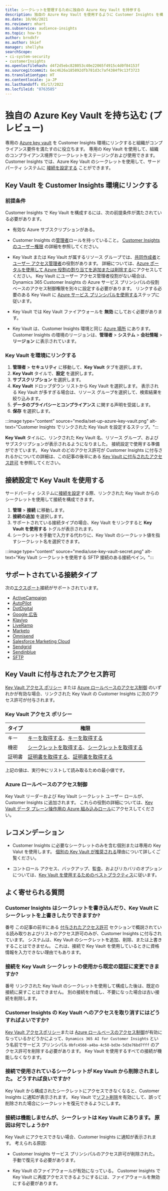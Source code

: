 ```yaml
---
title: シークレットを管理するために独自の Azure Key Vault を持参する
description: 独自の Azure Key Vault を使用するように Customer Insights を構成する方法を学習します。
ms.date: 10/06/2021
ms.reviewer: mhart
ms.subservice: audience-insights
ms.topic: how-to
author: brndkfr
ms.author: bkief
manager: shellyha
searchScope:
- ci-system-security
- customerInsights
ms.openlocfilehash: d4f2d5ebc828053c40e22065f4915c4d0f84153f
ms.sourcegitcommit: 6ec4626a185892dfb781d3c7af4384f9c13f3723
ms.translationtype: HT
ms.contentlocale: ja-JP
ms.lasthandoff: 05/17/2022
ms.locfileid: "8763585"
---
```

# <a name="bring-your-own-azure-key-vault-preview"></a>独自の Azure Key Vault を持ち込む (プレビュー)

専用の [Azure key vault](/azure/key-vault/general/basic-concepts) を Customer Insights 環境にリンクすると組織がコンプライアンス要件を満たすのに役立ちます。
専用の Key Vault を使用して、組織のコンプライアンス境界でシークレットをステージングおよび使用できます。 Customer Insights では、Azure Key Vault のシークレットを使用して、サードパーティ システムに [接続を設定する](connections.md) ことができます。

## <a name="link-the-key-vault-to-the-customer-insights-environment"></a>Key Vault を  Customer Insights 環境にリンクする

### <a name="prerequisites"></a>前提条件

 Customer Insights で Key Vault を構成するには、次の前提条件が満たされている必要があります。

- 有効な Azure サブスクリプションがある。

- Customer Insights の[管理者](permissions.md#admin)ロールを持っていること。 [Customer Insights のユーザー権限](permissions.md#assign-roles-and-permissions) の詳細を参照してください。

- Key Vault または Key Vault が属するリソース グループでは、[共同作成者](/azure/role-based-access-control/built-in-roles#contributor)と[ユーザー アクセス管理者](/azure/role-based-access-control/built-in-roles#user-access-administrator)の役割があります。 詳細については、[Azure ポータルを使用して Azure 役割の割り当てを追加または削除する](/azure/role-based-access-control/role-assignments-portal)にアクセスしてください。 Key Vault にユーザー アクセス管理者役割がない場合は、Dynamics 365 Customer Insights の Azure サービス プリンシパルの役割ベースのアクセス制御権限を別々に設定する必要があります。 リンクする必要のある Key Vault に [Azure サービス プリンシパルを使用する](connect-service-principal.md)ステップに従います。

- Key Vault では Key Vault ファイアウォールを **無効** にしておく必要があります。

- Key Vault は、Customer Insights 環境と同じ [Azure 場所](https://azure.microsoft.com/global-infrastructure/geographies/#overview) にあります。 Customer Insights の環境のリージョンは、**管理者** > **システム** > **会社情報** > **リージョン** に表示されています。

### <a name="link-a-key-vault-to-the-environment"></a>Key Vault を環境にリンクする

1. **管理者** > **セキュリティ** に移動して、**Key Vault** タブを選択します。
1. **Key Vault** タイルで、**設定** を選択します。
1. **サブスクリプション** を選択します。
1. **Key Vault** ドロップダウン リストから Key Vault を選択します。 表示される Key Vault が多すぎる場合は、リソース グループを選択して、検索結果を絞り込みます。
1. **データのプライバシーとコンプライアンス** に関する声明を受諾します。
1. **保存** を選択します。

:::image type="content" source="media/set-up-azure-key-vault.png" alt-text="Customer Insights でリンクされた Key Vault を設定するステップ。":::

**Key Vault** タイルに、リンクされた Key Vault 名、リソース グループ、およびサブスクリプションが表示されるようになりました。 接続設定で使用する準備ができています。
Key Vault のどのアクセス許可が Customer Insights に付与されるかについての詳細は、この記事の後半にある [Key Vault に付与されたアクセス許可](#permissions-granted-on-the-key-vault) を参照してください。

## <a name="use-the-key-vault-in-the-connection-setup"></a>接続設定で Key Vault を使用する

サードパーティ システムに[接続を設定](connections.md)する際、リンクされた Key Vault からのシークレットを使用して接続を構成できます。

1. **管理** > **接続** に移動します。
1. **接続の追加** を選択します。
1. サポートされている接続タイプの場合、Key Vault をリンクすると **Key Vault を使用する** トグルが表示されます。
1. シークレットを手動で入力する代わりに、Key Vault のシークレット値を指すシークレット名を選択できます。

:::image type="content" source="media/use-key-vault-secret.png" alt-text="Key Vault シークレットを使用する SFTP 接続のある接続ペイン。":::

## <a name="supported-connection-types"></a>サポートされている接続タイプ

次の[エクスポート](export-destinations.md)接続がサポートされています。

* [ActiveCampaign](export-active-campaign.md)
* [AutoPilot](export-autopilot.md)
* [DotDigital](export-dotdigital.md)
* [Google 広告](export-google-ads.md)
* [Klaviyo](export-klaviyo.md)
* [LiveRamp](export-liveramp.md)
* [Marketo](export-marketo.md)
* [Omnisend](export-omnisend.md)
* [Salesforce Marketing Cloud](export-salesforce.md)
* [Sendgrid](export-sendgrid.md)
* [Sendinblue](export-sendinblue.md)
* [SFTP](export-sftp.md)

## <a name="permissions-granted-on-the-key-vault"></a>Key Vault に付与されたアクセス許可

[Key Vault アクセス ポリシー](/azure/key-vault/general/assign-access-policy?tabs=azure-portal) または [Azure ロールベースのアクセス制御](/azure/key-vault/general/rbac-guide?tabs=azure-cli) のいずれかが有効な場合、リンクされた Key Vault の Customer Insights に次のアクセス許可が付与されます。

### <a name="key-vault-access-policy"></a>Key Vault アクセス ポリシー

| タイプ        | 権限          |
| ----------- | -------------------- |
| キー         | [キーを取得する](/rest/api/keyvault/keys/get-keys/get-keys)、[キーを取得する](/rest/api/keyvault/keys/get-key/get-key)                                 |
| 機密      | [シークレットを取得する](/rest/api/keyvault/secrets/get-secrets/get-secrets)、[シークレットを取得する](/rest/api/keyvault/secrets/get-secret/get-secret)                     |
| 証明書 | [証明書を取得する](/rest/api/keyvault/certificates/get-certificates/get-certificates)、[証明書を取得する](/rest/api/keyvault/certificates/get-certificate/get-certificate) |

上記の値は、実行中にリストして読み取るための最小値です。

### <a name="azure-role-based-access-control"></a>Azure ロールベースのアクセス制御

Key Vault リーダーおよび Key Vault シークレット ユーザー ロールが、Customer Insights に追加されます。 これらの役割の詳細については、[Key Vault データ プレーン操作用の Azure 組み込みロール](/azure/key-vault/general/rbac-guide?tabs=azure-cli)にアクセスしてください。

## <a name="recommendations"></a>レコメンデーション

- Customer Insights に必要なシークレットのみを含む個別または専用の Key Valut を使用します。 [個別の Key Vault が推奨される](/azure/key-vault/general/best-practices#why-we-recommend-separate-key-vaults)理由について詳しくご覧ください。

- コントロール アクセス、バックアップ、監査、およびリカバリのオプションについては、[Key Vault を使用するためのベストプラクティス](/azure/key-vault/general/best-practices#turn-on-logging)に従います。

## <a name="frequently-asked-questions"></a>よく寄せられる質問

### <a name="can-customer-insights-write-secrets-or-overwrite-secrets-into-the-key-vault"></a>Customer Insights はシークレットを書き込んだり、Key Vault にシークレットを上書きしたりできますか?

番号 この記事の前半にある [付与されたアクセス許可](#permissions-granted-on-the-key-vault) セクションで概説されている読み取りおよびリストのアクセス許可のみが、Customer Insights に付与されています。 システムは、Key Vault のシークレットを追加、削除、または上書きすることはできません。 これは、接続で Key Vault を使用しているときに資格情報を入力できない理由でもあります。

### <a name="can-i-change-a-connection-from-using-key-vault-secrets-to-default-authentication"></a>接続を Key Vault シークレットの使用から既定の認証に変更できますか?

番号 リンクされた Key Vault のシークレットを使用して構成した後は、既定の接続に戻すことはできません。 別の接続を作成し、不要になった場合は古い接続を削除します。

### <a name="how-can-i-revoke-access-to-a-key-vault-for-customer-insights"></a>Customer Insights の Key Vault へのアクセスを取り消すにはどうすればよいですか?

[Key Vault アクセスポリシー](/azure/key-vault/general/assign-access-policy?tabs=azure-portal)または [Azure ロールベースのアクセス制御](/azure/key-vault/general/rbac-guide?tabs=azure-cli)が有効になっているかどうかによって、`Dynamics 365 AI for Customer Insights` という名前でサービス プリンシパル `0bfc4568-a4ba-4c58-bd3e-5d3e76bd7fff` のアクセス許可を削除する必要があります。 Key Vault を使用するすべての接続が機能しなくなります。

### <a name="a-secret-thats-used-in-a-connection-got-removed-from-the-key-vault-what-can-i-do"></a>接続で使用されているシークレットが Key Vault から削除されました。 どうすれば良いですか?

Key Vault から構成されたシークレットにアクセスできなくなると、Customer Insights に通知が表示されます。 Key Vault で[ソフト削除](/azure/key-vault/general/soft-delete-overview)を有効にして、誤って削除された場合にシークレットを復元できるようにします。

### <a name="a-connection-doesnt-work-but-my-secret-is-in-the-key-vault-what-might-be-the-cause"></a>接続は機能しませんが、シークレットは Key Vault にあります。 原因は何でしょうか?

Key Vault にアクセスできない場合、Customer Insights に通知が表示されます。 考えられる原因:

- Customer Insights サービス プリンシパルのアクセス許可が削除された。 手動で復元する必要があります。

- Key Vault のファイアウォールが有効になっている。 Customer Insights で Key Vault に再度アクセスできるようにするには、ファイアウォールを無効にする必要があります。
